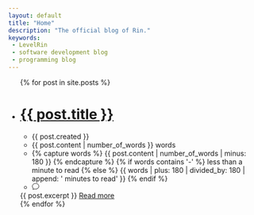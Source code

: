 ```yaml
---
layout: default
title: "Home"
description: "The official blog of Rin."
keywords:
 - LevelRin
 - software development blog
 - programming blog
---
```


<ul>
  {% for post in site.posts %}
    <li>
      <h1><a href="{{ post.url }}">{{ post.title }}</a></h1>
      <ul>
        <li>{{ post.created }}</li>
        <li>{{ post.content | number_of_words }} words</li>
        <li>
          {% capture words %}
            {{ post.content | number_of_words | minus: 180 }}
          {% endcapture %}
          {% if words contains '-' %}
            less than a minute to read
          {% else %}
            {{ words | plus: 180 | divided_by: 180 | append: ' minutes to read' }}
          {% endif %}
        </li>
        <li>
        <svg class="bi bi-chat" width="1em" height="1em" viewBox="0 0 16 16" fill="currentColor" xmlns="http://www.w3.org/2000/svg">
          <path fill-rule="evenodd" d="M2.678 11.894a1 1 0 0 1 .287.801 10.97 10.97 0 0 1-.398 2c1.395-.323 2.247-.697 2.634-.893a1 1 0 0 1 .71-.074A8.06 8.06 0 0 0 8 14c3.996 0 7-2.807 7-6 0-3.192-3.004-6-7-6S1 4.808 1 8c0 1.468.617 2.83 1.678 3.894zm-.493 3.905a21.682 21.682 0 0 1-.713.129c-.2.032-.352-.176-.273-.362a9.68 9.68 0 0 0 .244-.637l.003-.01c.248-.72.45-1.548.524-2.319C.743 11.37 0 9.76 0 8c0-3.866 3.582-7 8-7s8 3.134 8 7-3.582 7-8 7a9.06 9.06 0 0 1-2.347-.306c-.52.263-1.639.742-3.468 1.105z"/>
        </svg>
          <a href="{{ post.url | absolute_url }}#disqus_thread"></a>
        </li>
      </ul>
      {{ post.excerpt }}
      <a href="{{ post.url }}">Read more</a>
    </li>
  {% endfor %}
</ul>

<script id="dsq-count-scr" src="//levelrin.disqus.com/count.js" async></script>

